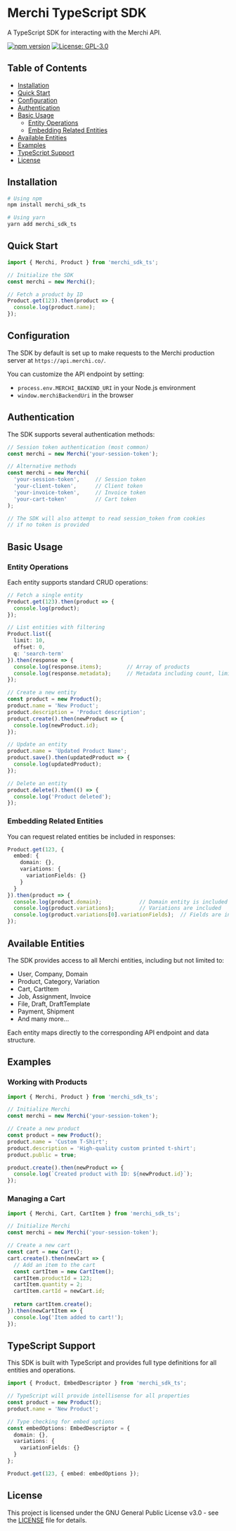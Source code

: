 # Merchi TypeScript SDK

A TypeScript SDK for interacting with the Merchi API.

[![npm version](https://img.shields.io/npm/v/merchi_sdk_ts.svg)](https://www.npmjs.com/package/merchi_sdk_ts)
[![License: GPL-3.0](https://img.shields.io/badge/License-GPL%203.0-blue.svg)](https://www.gnu.org/licenses/gpl-3.0)

## Table of Contents

- [Installation](#installation)
- [Quick Start](#quick-start)
- [Configuration](#configuration)
- [Authentication](#authentication)
- [Basic Usage](#basic-usage)
  - [Entity Operations](#entity-operations)
  - [Embedding Related Entities](#embedding-related-entities)
- [Available Entities](#available-entities)
- [Examples](#examples)
- [TypeScript Support](#typescript-support)
- [License](#license)

## Installation

```bash
# Using npm
npm install merchi_sdk_ts

# Using yarn
yarn add merchi_sdk_ts
```

## Quick Start

```typescript
import { Merchi, Product } from 'merchi_sdk_ts';

// Initialize the SDK
const merchi = new Merchi();

// Fetch a product by ID
Product.get(123).then(product => {
  console.log(product.name);
});
```

## Configuration

The SDK by default is set up to make requests to the Merchi production server at `https://api.merchi.co/`.

You can customize the API endpoint by setting:
- `process.env.MERCHI_BACKEND_URI` in your Node.js environment
- `window.merchiBackendUri` in the browser

## Authentication

The SDK supports several authentication methods:

```typescript
// Session token authentication (most common)
const merchi = new Merchi('your-session-token');

// Alternative methods
const merchi = new Merchi(
  'your-session-token',     // Session token
  'your-client-token',      // Client token
  'your-invoice-token',     // Invoice token
  'your-cart-token'         // Cart token
);

// The SDK will also attempt to read session_token from cookies
// if no token is provided
```

## Basic Usage

### Entity Operations

Each entity supports standard CRUD operations:

```typescript
// Fetch a single entity
Product.get(123).then(product => {
  console.log(product);
});

// List entities with filtering
Product.list({
  limit: 10,
  offset: 0,
  q: 'search-term'
}).then(response => {
  console.log(response.items);        // Array of products
  console.log(response.metadata);     // Metadata including count, limit, offset
});

// Create a new entity
const product = new Product();
product.name = 'New Product';
product.description = 'Product description';
product.create().then(newProduct => {
  console.log(newProduct.id);
});

// Update an entity
product.name = 'Updated Product Name';
product.save().then(updatedProduct => {
  console.log(updatedProduct);
});

// Delete an entity
product.delete().then(() => {
  console.log('Product deleted');
});
```

### Embedding Related Entities

You can request related entities be included in responses:

```typescript
Product.get(123, {
  embed: {
    domain: {},
    variations: {
      variationFields: {}
    }
  }
}).then(product => {
  console.log(product.domain);            // Domain entity is included
  console.log(product.variations);        // Variations are included
  console.log(product.variations[0].variationFields);  // Fields are included
});
```

## Available Entities

The SDK provides access to all Merchi entities, including but not limited to:

- User, Company, Domain
- Product, Category, Variation
- Cart, CartItem
- Job, Assignment, Invoice
- File, Draft, DraftTemplate
- Payment, Shipment
- And many more...

Each entity maps directly to the corresponding API endpoint and data structure.

## Examples

### Working with Products

```typescript
import { Merchi, Product } from 'merchi_sdk_ts';

// Initialize Merchi
const merchi = new Merchi('your-session-token');

// Create a new product
const product = new Product();
product.name = 'Custom T-Shirt';
product.description = 'High-quality custom printed t-shirt';
product.public = true;

product.create().then(newProduct => {
  console.log(`Created product with ID: ${newProduct.id}`);
});
```

### Managing a Cart

```typescript
import { Merchi, Cart, CartItem } from 'merchi_sdk_ts';

// Initialize Merchi
const merchi = new Merchi('your-session-token');

// Create a new cart
const cart = new Cart();
cart.create().then(newCart => {
  // Add an item to the cart
  const cartItem = new CartItem();
  cartItem.productId = 123;
  cartItem.quantity = 2;
  cartItem.cartId = newCart.id;
  
  return cartItem.create();
}).then(newCartItem => {
  console.log('Item added to cart!');
});
```

## TypeScript Support

This SDK is built with TypeScript and provides full type definitions for all entities and operations.

```typescript
import { Product, EmbedDescriptor } from 'merchi_sdk_ts';

// TypeScript will provide intellisense for all properties
const product = new Product();
product.name = 'New Product';

// Type checking for embed options
const embedOptions: EmbedDescriptor = {
  domain: {},
  variations: {
    variationFields: {}
  }
};

Product.get(123, { embed: embedOptions });
```

## License

This project is licensed under the GNU General Public License v3.0 - see the [LICENSE](LICENSE) file for details.
